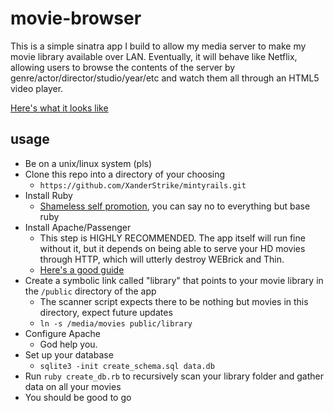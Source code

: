 movie-browser
=============

This is a simple sinatra app I build to allow my media server to make my movie library available over LAN. Eventually, it will behave like Netflix, allowing users to browse the contents of the server by genre/actor/director/studio/year/etc and watch them all through an HTML5 video player.

[Here's what it looks like](http://imgur.com/a/5GFME)

usage
-----

* Be on a unix/linux system (pls)
* Clone this repo into a directory of your choosing
  * `https://github.com/XanderStrike/mintyrails.git`
* Install Ruby 
  * [Shameless self promotion](https://github.com/XanderStrike/mintyrails), you can say no to everything but base ruby
* Install Apache/Passenger 
  * This step is HIGHLY RECOMMENDED. The app itself will run fine without it, but it depends on being able to serve your HD movies through HTTP, which will utterly destroy WEBrick and Thin.
  * [Here's a good guide](http://recipes.sinatrarb.com/p/deployment/apache_with_passenger)
* Create a symbolic link called "library" that points to your movie library in the `/public` directory of the app
  * The scanner script expects there to be nothing but movies in this directory, expect future updates 
  * `ln -s /media/movies public/library`
* Configure Apache
  * God help you.
* Set up your database
  * `sqlite3 -init create_schema.sql data.db`
* Run `ruby create_db.rb` to recursively scan your library folder and gather data on all your movies
* You should be good to go
